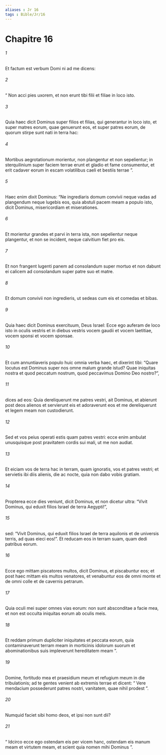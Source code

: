 ```yaml
---
aliases : Jr 16
tags : Bible/Jr/16
---
```


# Chapitre 16

###### 1
Et factum est verbum Domi ni ad me dicens: 
###### 2
“ Non acci pies uxorem, et non erunt tibi filii et filiae in loco isto. 
###### 3
Quia haec dicit Dominus super filios et filias, qui generantur in loco isto, et super matres eorum, quae genuerunt eos, et super patres eorum, de quorum stirpe sunt nati in terra hac: 
###### 4
Mortibus aegrotationum morientur, non plangentur et non sepelientur; in sterquilinium super faciem terrae erunt et gladio et fame consumentur, et erit cadaver eorum in escam volatilibus caeli et bestiis terrae ”. 
###### 5
Haec enim dixit Dominus: “Ne ingrediaris domum convivii neque vadas ad plangendum neque lugebis eos, quia abstuli pacem meam a populo isto, dicit Dominus, misericordiam et miserationes. 
###### 6
Et morientur grandes et parvi in terra ista, non sepelientur neque plangentur, et non se incident, neque calvitium fiet pro eis. 
###### 7
Et non frangent lugenti panem ad consolandum super mortuo et non dabunt ei calicem ad consolandum super patre suo et matre. 
###### 8
Et domum convivii non ingredieris, ut sedeas cum eis et comedas et bibas. 
###### 9
Quia haec dicit Dominus exercituum, Deus Israel: Ecce ego auferam de loco isto in oculis vestris et in diebus vestris vocem gaudii et vocem laetitiae, vocem sponsi et vocem sponsae.
###### 10
Et cum annuntiaveris populo huic omnia verba haec, et dixerint tibi: “Quare locutus est Dominus super nos omne malum grande istud? Quae iniquitas nostra et quod peccatum nostrum, quod peccavimus Domino Deo nostro?”, 
###### 11
dices ad eos: Quia dereliquerunt me patres vestri, ait Dominus, et abierunt post deos alienos et servierunt eis et adoraverunt eos et me dereliquerunt et legem meam non custodierunt. 
###### 12
Sed et vos peius operati estis quam patres vestri: ecce enim ambulat unusquisque post pravitatem cordis sui mali, ut me non audiat. 
###### 13
Et eiciam vos de terra hac in terram, quam ignoratis, vos et patres vestri; et servietis ibi diis alienis, die ac nocte, quia non dabo vobis gratiam.
###### 14
Propterea ecce dies veniunt, dicit Dominus, et non dicetur ultra: “Vivit Dominus, qui eduxit filios Israel de terra Aegypti!”, 
###### 15
sed: “Vivit Dominus, qui eduxit filios Israel de terra aquilonis et de universis terris, ad quas eieci eos!”. Et reducam eos in terram suam, quam dedi patribus eorum.
###### 16
Ecce ego mittam piscatores multos, dicit Dominus, et piscabuntur eos; et post haec mittam eis multos venatores, et venabuntur eos de omni monte et de omni colle et de cavernis petrarum. 
###### 17
Quia oculi mei super omnes vias eorum: non sunt absconditae a facie mea, et non est occulta iniquitas eorum ab oculis meis. 
###### 18
Et reddam primum dupliciter iniquitates et peccata eorum, quia contaminaverunt terram meam in morticinis idolorum suorum et abominationibus suis impleverunt hereditatem meam ”.
###### 19
Domine, fortitudo mea et praesidium meum et refugium meum in die tribulationis; ad te gentes venient ab extremis terrae et dicent: “ Vere mendacium possederunt patres nostri, vanitatem, quae nihil prodest ”.
###### 20
Numquid faciet sibi homo deos, et ipsi non sunt dii?
###### 21
“ Idcirco ecce ego ostendam eis per vicem hanc, ostendam eis manum meam et virtutem meam, et scient quia nomen mihi Dominus ”.
